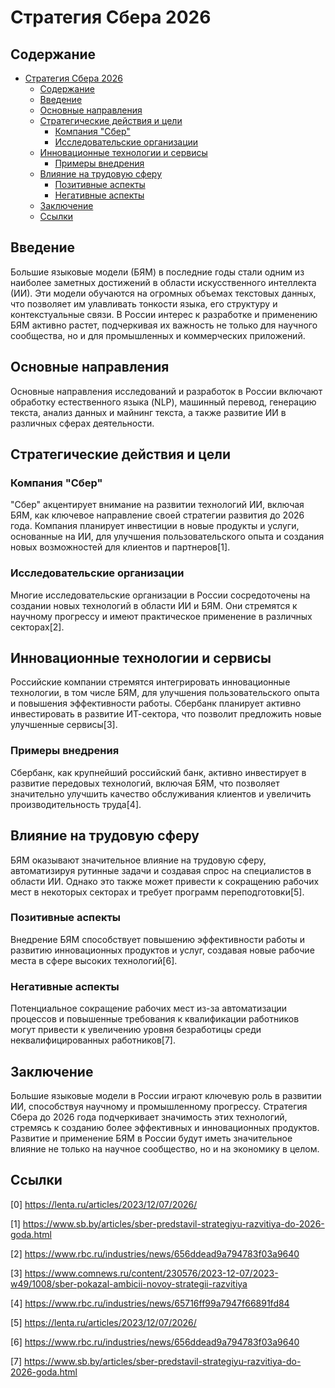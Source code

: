 # Стратегия Сбера 2026

## Содержание
- [Стратегия Сбера 2026](#стратегия-сбера-2026)
  - [Содержание](#содержание)
  - [Введение](#введение)
  - [Основные направления](#основные-направления)
  - [Стратегические действия и цели](#стратегические-действия-и-цели)
    - [Компания "Сбер"](#компания-сбер)
    - [Исследовательские организации](#исследовательские-организации)
  - [Инновационные технологии и сервисы](#инновационные-технологии-и-сервисы)
    - [Примеры внедрения](#примеры-внедрения)
  - [Влияние на трудовую сферу](#влияние-на-трудовую-сферу)
    - [Позитивные аспекты](#позитивные-аспекты)
    - [Негативные аспекты](#негативные-аспекты)
  - [Заключение](#заключение)
  - [Ссылки](#ссылки)

## Введение

Большие языковые модели (БЯМ) в последние годы стали одним из наиболее заметных достижений в области искусственного интеллекта (ИИ). Эти модели обучаются на огромных объемах текстовых данных, что позволяет им улавливать тонкости языка, его структуру и контекстуальные связи. В России интерес к разработке и применению БЯМ активно растет, подчеркивая их важность не только для научного сообщества, но и для промышленных и коммерческих приложений.

## Основные направления

Основные направления исследований и разработок в России включают обработку естественного языка (NLP), машинный перевод, генерацию текста, анализ данных и майнинг текста, а также развитие ИИ в различных сферах деятельности.

## Стратегические действия и цели

### Компания "Сбер"

"Сбер" акцентирует внимание на развитии технологий ИИ, включая БЯМ, как ключевое направление своей стратегии развития до 2026 года. Компания планирует инвестиции в новые продукты и услуги, основанные на ИИ, для улучшения пользовательского опыта и создания новых возможностей для клиентов и партнеров[1].

### Исследовательские организации

Многие исследовательские организации в России сосредоточены на создании новых технологий в области ИИ и БЯМ. Они стремятся к научному прогрессу и имеют практическое применение в различных секторах[2].

## Инновационные технологии и сервисы

Российские компании стремятся интегрировать инновационные технологии, в том числе БЯМ, для улучшения пользовательского опыта и повышения эффективности работы. Сбербанк планирует активно инвестировать в развитие ИТ-сектора, что позволит предложить новые улучшенные сервисы[3].

### Примеры внедрения

Сбербанк, как крупнейший российский банк, активно инвестирует в развитие передовых технологий, включая БЯМ, что позволяет значительно улучшить качество обслуживания клиентов и увеличить производительность труда[4].

## Влияние на трудовую сферу

БЯМ оказывают значительное влияние на трудовую сферу, автоматизируя рутинные задачи и создавая спрос на специалистов в области ИИ. Однако это также может привести к сокращению рабочих мест в некоторых секторах и требует программ переподготовки[5].

### Позитивные аспекты

Внедрение БЯМ способствует повышению эффективности работы и развитию инновационных продуктов и услуг, создавая новые рабочие места в сфере высоких технологий[6].

### Негативные аспекты

Потенциальное сокращение рабочих мест из-за автоматизации процессов и повышенные требования к квалификации работников могут привести к увеличению уровня безработицы среди неквалифицированных работников[7].

## Заключение

Большие языковые модели в России играют ключевую роль в развитии ИИ, способствуя научному и промышленному прогрессу. Стратегия Сбера до 2026 года подчеркивает значимость этих технологий, стремясь к созданию более эффективных и инновационных продуктов. Развитие и применение БЯМ в России будут иметь значительное влияние не только на научное сообщество, но и на экономику в целом.

## Ссылки
[0] https://lenta.ru/articles/2023/12/07/2026/

[1] https://www.sb.by/articles/sber-predstavil-strategiyu-razvitiya-do-2026-goda.html

[2] https://www.rbc.ru/industries/news/656ddead9a794783f03a9640

[3] https://www.comnews.ru/content/230576/2023-12-07/2023-w49/1008/sber-pokazal-ambicii-novoy-strategii-razvitiya

[4] https://www.rbc.ru/industries/news/65716ff99a7947f66891fd84

[5] https://lenta.ru/articles/2023/12/07/2026/

[6] https://www.rbc.ru/industries/news/656ddead9a794783f03a9640

[7] https://www.sb.by/articles/sber-predstavil-strategiyu-razvitiya-do-2026-goda.html